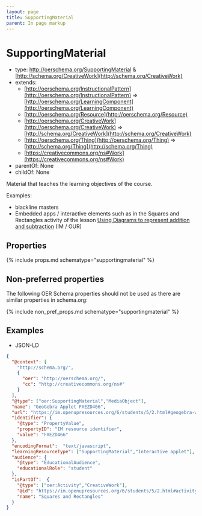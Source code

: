 ```yaml
---
layout: page
title: SupportingMaterial
parent: In page markup
---
```


# SupportingMaterial

- type: http://oerschema.org/SupportingMaterial & [http://schema.org/CreativeWork](http://schema.org/CreativeWork)
- extends:
    - [http://oerschema.org/InstructionalPattern](http://oerschema.org/InstructionalPattern) => [http://oerschema.org/LearningComponent](http://oerschema.org/LearningComponent)
    - [http://oerschema.org/Resource](http://oerschema.org/Resource)
    - [http://oerschema.org/CreativeWork](http://oerschema.org/CreativeWork) => [http://schema.org/CreativeWork](http://schema.org/CreativeWork)
    - [http://oerschema.org/Thing](http://oerschema.org/Thing) => [http://schema.org/Thing](http://schema.org/Thing)
    - [https://creativecommons.org/ns#Work](https://creativecommons.org/ns#Work)
- parentOf: None
- childOf: None

Material that teaches the learning objectives of the course.

Examples:

- blackline masters
- Embedded apps / interactive elements such as in the Squares and Rectangles activity of the lesson [Using Diagrams to represent addition and subtraction](https://im.openupresources.org/6/students/5/2.html#activity-2) (IM / OUR)

## Properties

{% include props.md schematype="supportingmaterial" %}

## Non-preferred properties
The following OER Schema properties should not be used as there are similar properties in schema.org:

{% include non_pref_props.md schematype="supportingmaterial" %}

## Examples

- JSON-LD

```json
{  
  "@context": [
    "http://schema.org/",
    {
      "oer": "http://oerschema.org/",
      "cc": "http://creativecommons.org/ns#"
    }
  ],
  "@type": ["oer:SupportingMaterial","MediaObject"],
  "name": "GeoGebra Applet FXEZD466",
  "url": "https://im.openupresources.org/6/students/5/2.html#geogebra-wrapper-FXEZD466-1495720696216",  
  "identifier": {
    "@type": "PropertyValue",
    "propertyID": "IM resource identifier",
    "value": "FXEZD466"
  },
  "encodingFormat":  "text/javascript",
  "learningResourceType": ["SupportingMaterial","Interactive applet"],
  "audience": {
    "@type": "EducationalAudience",
    "educationalRole": "student"
  },
  "isPartOf":  {
    "@type": ["oer:Activity","CreativeWork"],
    "@id": "https://im.openupresources.org/6/students/5/2.html#activity-2",
    "name": "Squares and Rectangles"
  }
}
```
